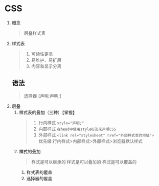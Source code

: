 # CSS
1. 概念
	> 层叠样式表
2. 样式表
	> 1. 可读性更高
	> 2. 易维护、易扩展
	> 3. 内容和显示分离
	## 语法
	> 选择器 {声明;声明;}
3. 层叠
	1. 样式表的叠加（三种）【掌握】
		> 1. 行内样式
		```style="声明;" ```
		> 2. 内部样式
		```在head中使用style标签来声明CSS```
		> 3. 外部样式
		```<link rel="stylesheet" href="外部样式表的地址">```
		> 优先级:行内样式>内部样式>外部样式>浏览器默认样式
	2. 样式的叠加
		> 样式是可以继承的
		> 样式是可以叠加的
		> 样式是可以覆盖的
		1. 样式表的覆盖
		2. 选择器的覆盖